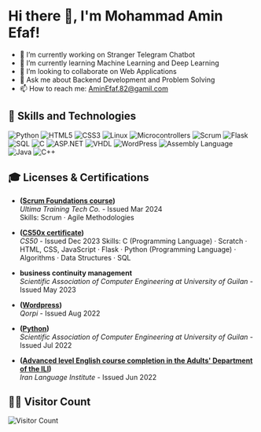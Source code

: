 # Hi there 👋, I'm Mohammad Amin Efaf!

- 🔭 I’m currently working on Stranger Telegram Chatbot
- 🌱 I’m currently learning Machine Learning and Deep Learning
- 👯 I’m looking to collaborate on Web Applications
- 💬 Ask me about Backend Development and Problem Solving
- 📫 How to reach me: AminEfaf.82@gamil.com

## 🚀 Skills and Technologies

![Python](https://img.shields.io/badge/-Python-000?&logo=Python)
![HTML5](https://img.shields.io/badge/-HTML5-000?&logo=HTML5)
![CSS3](https://img.shields.io/badge/-CSS3-000?&logo=CSS3)
![Linux](https://img.shields.io/badge/-Linux-000?&logo=Linux)
![Microcontrollers](https://img.shields.io/badge/-Microcontrollers-000?&logo=Arduino)
![Scrum](https://img.shields.io/badge/-Scrum-000?&logo=Scrum)
![Flask](https://img.shields.io/badge/-Flask-000?&logo=Flask)
![SQL](https://img.shields.io/badge/-SQL-000?&logo=MySQL)
![C](https://img.shields.io/badge/-C-000?&logo=C)
![ASP.NET](https://img.shields.io/badge/-ASP.NET-000?&logo=dotnet)
![VHDL](https://img.shields.io/badge/-VHDL-000?&logo=VHDL)
![WordPress](https://img.shields.io/badge/-WordPress-000?&logo=WordPress)
![Assembly Language](https://img.shields.io/badge/-Assembly_Language-000?&logo=AssemblyScript)
![Java](https://img.shields.io/badge/-Java-000?&logo=Java)
![C++](https://img.shields.io/badge/-C++-000?&logo=Cplusplus)

## 🎓 Licenses & Certifications

- **([Scrum Foundations course](https://media.licdn.com/dms/image/v2/D4D2DAQFORxAbVlJWVg/profile-treasury-image-shrink_800_800/profile-treasury-image-shrink_800_800/0/1712555747908?e=1729756800&v=beta&t=14WHo35HPdSHt1gcBqnypyhMiXrRLc1TuflMCWtXAR8))**  
  *Ultima Training Tech Co.* - Issued Mar 2024  
  Skills: Scrum · Agile Methodologies
  
- **([CS50x certificate](https://certificates.cs50.io/eee1caf0-4524-4bfe-b5b6-fe7deb83f1c4.pdf?size=letter))**  
  *CS50* - Issued Dec 2023 
  Skills: C (Programming Language) · Scratch · HTML, CSS, JavaScript · Flask · Python (Programming Language) · Algorithms · Data Structures · SQL
  
- **business continuity management**  
  *Scientific Association of Computer Engineering at University of Guilan* - Issued May 2023

- **([Wordpress](https://media.licdn.com/dms/image/v2/D4D2DAQHaogyh7uZofw/profile-treasury-image-shrink_800_800/profile-treasury-image-shrink_800_800/0/1702538071061?e=1729756800&v=beta&t=a0bN5in2BUznLp6cHI2BN4knVx2BsA-HVnv45dAfRHc))**  
  *Qorpi* - Issued Aug 2022

- **([Python](https://media.licdn.com/dms/image/v2/D4D2DAQF-PtbUzse5Dg/profile-treasury-image-shrink_800_800/profile-treasury-image-shrink_800_800/0/1702538110794?e=1729756800&v=beta&t=VAqZTfayxZmS6fk7-1LlChaZ_5NlpxDMne5ivMvcNjw))**  
  *Scientific Association of Computer Engineering at University of Guilan* - Issued Jul 2022

- **([Advanced level English course completion in the Adults' Department of the ILI](https://media.licdn.com/dms/image/v2/D4D2DAQEgYmF-hMxfbg/profile-treasury-image-shrink_800_800/profile-treasury-image-shrink_800_800/0/1702537627861?e=1729756800&v=beta&t=-w-cLNodufCICmq-tArCG01Fw3Cmg6njcvONhX7Kna0))**  
  *Iran Language Institute* - Issued Jun 2022

## 👨‍💻 Visitor Count

![Visitor Count](https://profile-counter.glitch.me/AminEfaf/count.svg)
